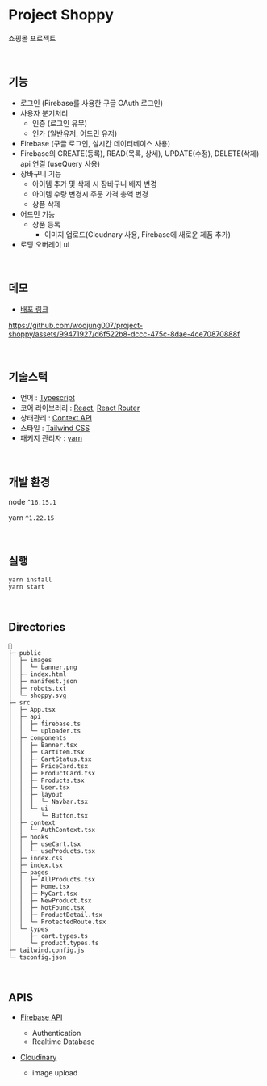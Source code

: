 # Project Shoppy

쇼핑몰 프로젝트

<br/>

## 기능
- 로그인 (Firebase를 사용한 구글 OAuth 로그인)
- 사용자 분기처리
   - 인증 (로그인 유무)
   - 인가 (일반유저, 어드민 유저)
- Firebase (구글 로그인, 실시간 데이터베이스 사용)
- Firebase의 CREATE(등록), READ(목록, 상세), UPDATE(수정), DELETE(삭제) api 연결 (useQuery 사용)
- 장바구니 기능
   - 아이템 추가 및 삭제 시 장바구니 배지 변경
   - 아이템 수량 변경시 주문 가격 총액 변경
   - 상품 삭제
- 어드민 기능
   - 상품 등록
      - 이미지 업로드(Cloudnary 사용, Firebase에 새로운 제품 추가)
- 로딩 오버레이 ui

<br/>

## 데모

- [배포 링크](https://main--courageous-rugelach-92fb07.netlify.app/)

https://github.com/woojung007/project-shoppy/assets/99471927/d6f522b8-dccc-475c-8dae-4ce70870888f

<br/>

## 기술스택
- 언어 : [Typescript](https://www.typescriptlang.org/)
- 코어 라이브러리 : [React](https://react.dev/), [React Router](https://reactrouter.com/en/main)
- 상태관리 : [Context API](https://react.dev/learn/passing-data-deeply-with-context)
- 스타일 : [Tailwind CSS](https://tailwindcss.com/)
- 패키지 관리자 : [yarn](https://yarnpkg.com/)

<br/>

## 개발 환경

node `^16.15.1`

yarn `^1.22.15`

<br/>


## 실행

```
yarn install
yarn start
```

<br/>

## Directories

```
📁
├─ public
│  ├─ images
│  │  └─ banner.png
│  ├─ index.html
│  ├─ manifest.json
│  ├─ robots.txt
│  └─ shoppy.svg
├─ src
│  ├─ App.tsx
│  ├─ api
│  │  ├─ firebase.ts
│  │  └─ uploader.ts
│  ├─ components
│  │  ├─ Banner.tsx
│  │  ├─ CartItem.tsx
│  │  ├─ CartStatus.tsx
│  │  ├─ PriceCard.tsx
│  │  ├─ ProductCard.tsx
│  │  ├─ Products.tsx
│  │  ├─ User.tsx
│  │  ├─ layout
│  │  │  └─ Navbar.tsx
│  │  └─ ui
│  │     └─ Button.tsx
│  ├─ context
│  │  └─ AuthContext.tsx
│  ├─ hooks
│  │  ├─ useCart.tsx
│  │  └─ useProducts.tsx
│  ├─ index.css
│  ├─ index.tsx
│  ├─ pages
│  │  ├─ AllProducts.tsx
│  │  ├─ Home.tsx
│  │  ├─ MyCart.tsx
│  │  ├─ NewProduct.tsx
│  │  ├─ NotFound.tsx
│  │  ├─ ProductDetail.tsx
│  │  └─ ProtectedRoute.tsx
│  └─ types
│     ├─ cart.types.ts
│     └─ product.types.ts
├─ tailwind.config.js
└─ tsconfig.json
```

<br/>

## APIS

- [Firebase API](https://firebase.google.com/?hl=ko)

  - Authentication
  - Realtime Database

- [Cloudinary](https://cloudinary.com/)
  - image upload
